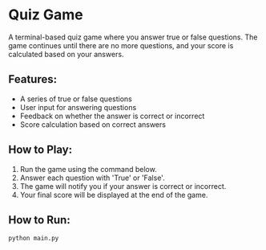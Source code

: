 # Quiz Game

A terminal-based quiz game where you answer true or false questions. The game continues until there are no more questions, and your score is calculated based on your answers.

## Features:
- A series of true or false questions
- User input for answering questions
- Feedback on whether the answer is correct or incorrect
- Score calculation based on correct answers

## How to Play:
1. Run the game using the command below.
2. Answer each question with 'True' or 'False'.
3. The game will notify you if your answer is correct or incorrect.
4. Your final score will be displayed at the end of the game.

## How to Run:
```bash
python main.py
